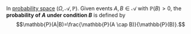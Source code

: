 In [probability space](probability%20space.md) $(\Omega, \mathcal{A}, \mathbb{P})$. Given events $A, B \in \mathcal{A}$ with $\mathbb{P}(B) > 0$, the **probability of $A$ under condition $B$** is defined by $$\mathbb{P}(A|B)=\frac{\mathbb{P}(A \cap B)}{\mathbb{P}(B)}.$$